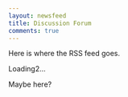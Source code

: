 ```yaml
---
layout: newsfeed
title: Discussion Forum
comments: true
---
```



Here is where the RSS feed goes.

<div id="body">
<div id="feedControl">Loading2...</div>
</div>

Maybe here?






